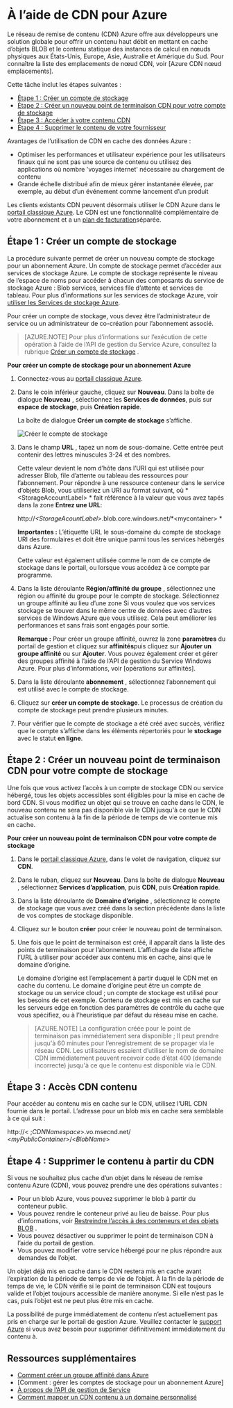 # <a name="using-cdn-for-azure"></a>À l’aide de CDN pour Azure

Le réseau de remise de contenu (CDN) Azure offre aux développeurs une solution globale pour offrir un contenu haut débit en mettant en cache d’objets BLOB et le contenu statique des instances de calcul en nœuds physiques aux États-Unis, Europe, Asie, Australie et Amérique du Sud. Pour connaître la liste des emplacements de nœud CDN, voir [Azure CDN nœud emplacements].

Cette tâche inclut les étapes suivantes :

* [Étape 1 : Créer un compte de stockage](#Step1)
* [Étape 2 : Créer un nouveau point de terminaison CDN pour votre compte de stockage](#Step2)
* [Étape 3 : Accéder à votre contenu CDN](#Step3)
* [Étape 4 : Supprimer le contenu de votre fournisseur](#Step4)

Avantages de l’utilisation de CDN en cache des données Azure :

-   Optimiser les performances et utilisateur expérience pour les utilisateurs finaux qui ne sont pas une source de contenu ou utilisez des applications où nombre 'voyages internet' nécessaire au chargement de contenu
-   Grande échelle distribué afin de mieux gérer instantanée élevée, par exemple, au début d’un événement comme lancement d’un produit

Les clients existants CDN peuvent désormais utiliser le CDN Azure dans le [portail classique Azure]. Le CDN est une fonctionnalité complémentaire de votre abonnement et a un [plan de facturation]séparée.

<a id="Step1"> </a>
<h2>Étape 1 : Créer un compte de stockage</h2>

La procédure suivante permet de créer un nouveau compte de stockage pour un abonnement Azure. Un compte de stockage permet d’accéder aux services de stockage Azure. Le compte de stockage représente le niveau de l’espace de noms pour accéder à chacun des composants du service de stockage Azure : Blob services, services file d’attente et services de tableau. Pour plus d’informations sur les services de stockage Azure, voir [utiliser les Services de stockage Azure](http://msdn.microsoft.com/library/azure/gg433040.aspx).

Pour créer un compte de stockage, vous devez être l’administrateur de service ou un administrateur de co-création pour l’abonnement associé.

> [AZURE.NOTE] Pour plus d’informations sur l’exécution de cette opération à l’aide de l’API de gestion du Service Azure, consultez la rubrique [Créer un compte de stockage](http://msdn.microsoft.com/library/windowsazure/hh264518.aspx) .

**Pour créer un compte de stockage pour un abonnement Azure**

1.  Connectez-vous au [portail classique Azure].
2.  Dans le coin inférieur gauche, cliquez sur **Nouveau**. Dans la boîte de dialogue **Nouveau** , sélectionnez les **Services de données**, puis sur **espace de stockage**, puis **Création rapide**.

    La boîte de dialogue **Créer un compte de stockage** s’affiche.

    ![Créer le compte de stockage][create-new-storage-account]

4. Dans le champ **URL** , tapez un nom de sous-domaine. Cette entrée peut contenir des lettres minuscules 3-24 et des nombres.

    Cette valeur devient le nom d’hôte dans l’URI qui est utilisée pour adresser Blob, file d’attente ou tableau des ressources pour l’abonnement. Pour répondre à une ressource conteneur dans le service d’objets Blob, vous utiliseriez un URI au format suivant, où * &lt;StorageAccountLabel&gt; * fait référence à la valeur que vous avez tapés dans la zone **Entrez une URL**:

    http://*&lt;StorageAcountLabel&gt;*.blob.core.windows.net/*&lt;mycontainer&gt; *

    **Importantes :** L’étiquette URL le sous-domaine du compte de stockage URI des formulaires et doit être unique parmi tous les services hébergés dans Azure.

    Cette valeur est également utilisée comme le nom de ce compte de stockage dans le portail, ou lorsque vous accédez à ce compte par programme.

5.  Dans la liste déroulante **Région/affinité du groupe** , sélectionnez une région ou affinité du groupe pour le compte de stockage. Sélectionnez un groupe affinité au lieu d’une zone Si vous voulez que vos services stockage se trouver dans le même centre de données avec d’autres services de Windows Azure que vous utilisez. Cela peut améliorer les performances et sans frais sont engagés pour sortie.  

    **Remarque :** Pour créer un groupe affinité, ouvrez la zone **paramètres** du portail de gestion et cliquez sur **affinités**puis cliquez sur **Ajouter un groupe affinité** ou sur **Ajouter**. Vous pouvez également créer et gérer des groupes affinité à l’aide de l’API de gestion du Service Windows Azure. Pour plus d’informations, voir [opérations sur affinités].

6. Dans la liste déroulante **abonnement** , sélectionnez l’abonnement qui est utilisé avec le compte de stockage.
7.  Cliquez sur **créer un compte de stockage**. Le processus de création du compte de stockage peut prendre plusieurs minutes.
8.  Pour vérifier que le compte de stockage a été créé avec succès, vérifiez que le compte s’affiche dans les éléments répertoriés pour le **stockage** avec le statut **en ligne**.

<a id="Step2"> </a>
<h2>Étape 2 : Créer un nouveau point de terminaison CDN pour votre compte de stockage</h2>

Une fois que vous activez l’accès à un compte de stockage CDN ou service hébergé, tous les objets accessibles sont éligibles pour la mise en cache de bord CDN. Si vous modifiez un objet qui se trouve en cache dans le CDN, le nouveau contenu ne sera pas disponible via le CDN jusqu'à ce que le CDN actualise son contenu à la fin de la période de temps de vie contenue mis en cache.

**Pour créer un nouveau point de terminaison CDN pour votre compte de stockage**

1. Dans le [portail classique Azure], dans le volet de navigation, cliquez sur **CDN**.

2. Dans le ruban, cliquez sur **Nouveau**. Dans la boîte de dialogue **Nouveau** , sélectionnez **Services d’application**, puis **CDN**, puis **Création rapide**.

3. Dans la liste déroulante de **Domaine d’origine** , sélectionnez le compte de stockage que vous avez créé dans la section précédente dans la liste de vos comptes de stockage disponible. 

4. Cliquez sur le bouton **créer** pour créer le nouveau point de terminaison.

5. Une fois que le point de terminaison est créé, il apparaît dans la liste des points de terminaison pour l’abonnement. L’affichage de liste affiche l’URL à utiliser pour accéder aux contenu mis en cache, ainsi que le domaine d’origine. 

    Le domaine d’origine est l’emplacement à partir duquel le CDN met en cache du contenu. Le domaine d’origine peut être un compte de stockage ou un service cloud ; un compte de stockage est utilisé pour les besoins de cet exemple. Contenu de stockage est mis en cache sur les serveurs edge en fonction des paramètres de contrôle du cache que vous spécifiez, ou à l’heuristique par défaut du réseau mise en cache. 


    > [AZURE.NOTE] La configuration créée pour le point de terminaison pas immédiatement sera disponible ; Il peut prendre jusqu'à 60 minutes pour l’enregistrement de se propager via le réseau CDN. Les utilisateurs essaient d’utiliser le nom de domaine CDN immédiatement peuvent recevoir code d’état 400 (demande incorrecte) jusqu'à ce que le contenu est disponible via le CDN.

<a id="Step3"> </a>
<h2>Étape 3 : Accès CDN contenu</h2> 

Pour accéder au contenu mis en cache sur le CDN, utilisez l’URL CDN fournie dans le portail. L’adresse pour un blob mis en cache sera semblable à ce qui suit :

http://< ;*CDNNamespace*\>.vo.msecnd.net/ <*myPublicContainer*\>/<*BlobName*\>

<a id="Step4"> </a>
<h2>Étape 4 : Supprimer le contenu à partir du CDN</h2>

Si vous ne souhaitez plus cache d’un objet dans le réseau de remise contenu Azure (CDN), vous pouvez prendre une des opérations suivantes :

-   Pour un blob Azure, vous pouvez supprimer le blob à partir du conteneur public.
-   Vous pouvez rendre le conteneur privé au lieu de baisse. Pour plus d’informations, voir [Restreindre l’accès à des conteneurs et des objets BLOB](https://azure.microsoft.com/documentation/articles/storage-manage-access-to-resources/#restrict-access-to-containers-and-blobs) .
-   Vous pouvez désactiver ou supprimer le point de terminaison CDN à l’aide du portail de gestion.
-   Vous pouvez modifier votre service hébergé pour ne plus répondre aux demandes de l’objet.

Un objet déjà mis en cache dans le CDN restera mis en cache avant l’expiration de la période de temps de vie de l’objet. À la fin de la période de temps de vie, le CDN vérifie si le point de terminaison CDN est toujours valide et l’objet toujours accessible de manière anonyme. Si elle n’est pas le cas, puis l’objet est ne peut plus être mis en cache.

La possibilité de purge immédiatement de contenu n’est actuellement pas pris en charge sur le portail de gestion Azure. Veuillez contacter le [support Azure](https://azure.microsoft.com/support/options/) si vous avez besoin pour supprimer définitivement immédiatement du contenu à. 

## <a name="additional-resources"></a>Ressources supplémentaires

-   [Comment créer un groupe affinité dans Azure]
-   [Comment : gérer les comptes de stockage pour un abonnement Azure]
-   [À propos de l’API de gestion de Service]
-   [Comment mapper un CDN contenu à un domaine personnalisé]

  [Create Storage Account]: http://azure.microsoft.com/documentation/articles/storage-create-storage-account/
  [Emplacements de nœud CDN Azure]: http://msdn.microsoft.com/library/windowsazure/gg680302.aspx
  [Portail classique Azure]: https://manage.windowsazure.com/
  [plan de facturation]: /pricing/calculator/?scenario=full
  [Comment créer un groupe affinité dans Azure]: http://msdn.microsoft.com/library/azure/ee460798.aspx
  [Overview of the Azure CDN]: http://msdn.microsoft.com/library/windowsazure/ff919703.aspx
  [À propos de l’API de gestion de Service]: http://msdn.microsoft.com/library/windowsazure/ee460807.aspx
  [Comment mapper un CDN contenu à un domaine personnalisé]: http://msdn.microsoft.com/library/windowsazure/gg680307.aspx


[create-new-storage-account]: ./media/cdn/CDN_CreateNewStorageAcct.png
[Previous Management Portal]: ../../Shared/Media/previous-portal.png
